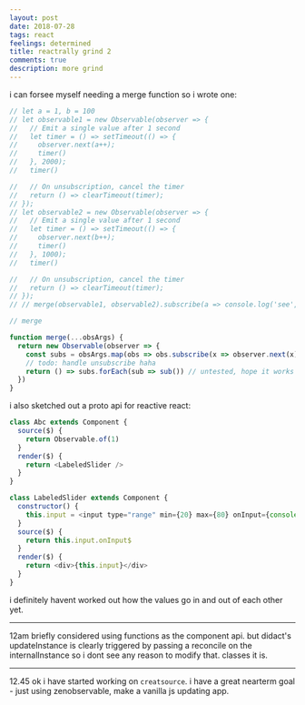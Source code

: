 ```yaml
---
layout: post
date: 2018-07-28
tags: react
feelings: determined
title: reactrally grind 2
comments: true
description: more grind
---
```


i can forsee myself needing a merge function so i wrote one:

```js
// let a = 1, b = 100
// let observable1 = new Observable(observer => {
//   // Emit a single value after 1 second
//   let timer = () => setTimeout(() => {
//     observer.next(a++);
//     timer()
//   }, 2000);
//   timer()

//   // On unsubscription, cancel the timer
//   return () => clearTimeout(timer);
// });
// let observable2 = new Observable(observer => {
//   // Emit a single value after 1 second
//   let timer = () => setTimeout(() => {
//     observer.next(b++);
//     timer()
//   }, 1000);
//   timer()

//   // On unsubscription, cancel the timer
//   return () => clearTimeout(timer);
// });
// // merge(observable1, observable2).subscribe(a => console.log('see', a))

// merge

function merge(...obsArgs) {
  return new Observable(observer => {
    const subs = obsArgs.map(obs => obs.subscribe(x => observer.next(x)))
    // todo: handle unsubscribe haha
    return () => subs.forEach(sub => sub()) // untested, hope it works
  })
}
```


i also sketched out a proto api for reactive react:

```js
class Abc extends Component {
  source($) {
    return Observable.of(1)
  }
  render($) {
    return <LabeledSlider />
  }
}

class LabeledSlider extends Component {
  constructor() {
    this.input = <input type="range" min={20} max={80} onInput={console.log} />
  }
  source($) {
    return this.input.onInput$
  }
  render($) {
    return <div>{this.input}</div>
  }
}
```

i definitely havent worked out how the values go in and out of each other yet.

---

12am briefly considered using functions as the component api. but didact's updateInstance is clearly triggered by passing a reconcile on the internalInstance so i dont see any reason to modify that. classes it is.

---

12.45 ok i have started working on `creatsource`. i have a great nearterm goal - just using zenobservable, make a vanilla js updating app.
